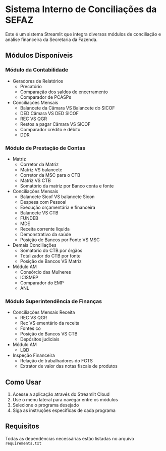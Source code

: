 # Sistema Interno de Conciliações da SEFAZ

Este é um sistema Streamlit que integra diversos módulos de conciliação e análise financeira da Secretaria da Fazenda.

## Módulos Disponíveis

### Módulo da Contabilidade

- Geradores de Relatórios
  - Precatório
  - Comparação dos saldos de encerramento
  - Comparador de PCASPs
- Conciliações Mensais
  - Balancete da Câmara VS Balancete do SICOF
  - DED Câmara VS DED SICOF
  - REC VS QGR
  - Restos a pagar Câmara VS SICOF
  - Comparador crédito e débito
  - DDR

### Módulo de Prestação de Contas

- Matriz
  - Corretor da Matriz
  - Matriz VS balancete
  - Corretor da MSC para o CTB
  - Matriz VS CTB
  - Somatório da matriz por Banco conta e fonte
- Conciliações Mensais
  - Balancete Sicof VS balancete Sicon
  - Despesa com Pessoal
  - Execução orçamentária e financeira
  - Balancete VS CTB
  - FUNDEB
  - MDE
  - Receita corrente líquida
  - Demonstrativo da saúde
  - Posição de Bancos por Fonte VS MSC
- Demais Conciliações
  - Somatório do CTB por órgãos
  - Totalizador do CTB por fonte
  - Posição de Bancos VS Matriz
- Módulo AM
  - Consórcio das Mulheres
  - ICISMEP
  - Comparador do EMP
  - ANL

### Módulo Superintendência de Finanças

- Conciliações Mensais Receita
  - REC VS QGR
  - Rec VS ementário da receita
  - Fontes co
  - Posição de Bancos VS CTB
  - Depósitos judiciais
- Módulo AM
  - LQD
- Inspeção Financeira
  - Relação de trabalhadores do FGTS
  - Extrator de valor das notas fiscais de produtos

## Como Usar

1. Acesse a aplicação através do Streamlit Cloud
2. Use o menu lateral para navegar entre os módulos
3. Selecione o programa desejado
4. Siga as instruções específicas de cada programa

## Requisitos

Todas as dependências necessárias estão listadas no arquivo `requirements.txt`
